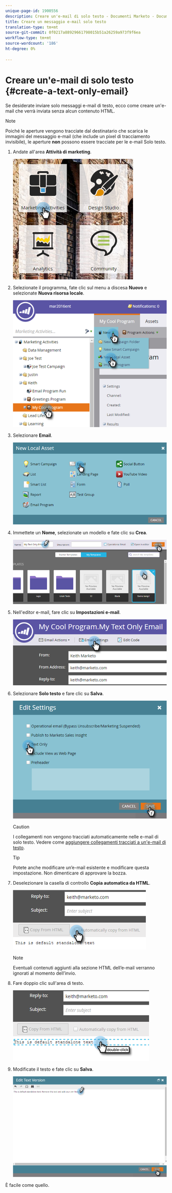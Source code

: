 ```yaml
---
unique-page-id: 1900556
description: Creare un'e-mail di solo testo - Documenti Marketo - Documentazione prodotto
title: Creare un messaggio e-mail solo testo
translation-type: tm+mt
source-git-commit: 0f0217a88929661798015b51a26259a973f9f6ea
workflow-type: tm+mt
source-wordcount: '186'
ht-degree: 0%

---
```



# Creare un&#39;e-mail di solo testo {#create-a-text-only-email}

Se desiderate inviare solo messaggi e-mail di testo, ecco come creare un&#39;e-mail che verrà inviata senza alcun contenuto HTML.

>[!NOTE]
>
>Poiché le aperture vengono tracciate dal destinatario che scarica le immagini del messaggio e-mail (che include un pixel di tracciamento invisibile), le aperture **non** possono essere tracciate per le e-mail Solo testo.

1. Andate all&#39;area **Attività di marketing**.

   ![](assets/one-1.png)

1. Selezionate il programma, fate clic sul menu a discesa **Nuovo** e selezionate **Nuova risorsa locale**.

   ![](assets/two-1.png)

1. Selezionare **Email**.

   ![](assets/three-1.png)

1. Immettete un **Nome**, selezionate un modello e fate clic su **Crea**.

   ![](assets/four-1.png)

1. Nell&#39;editor e-mail, fare clic su **Impostazioni e-mail**.

   ![](assets/five.png)

1. Selezionare **Solo testo** e fare clic su **Salva**.

   ![](assets/six.png)

   >[!CAUTION]
   >
   >I collegamenti non vengono tracciati automaticamente nelle e-mail di solo testo. Vedere come [aggiungere collegamenti tracciati a un&#39;e-mail di testo](/help/marketo/product-docs/email-marketing/general/functions-in-the-editor/add-tracked-links-to-a-text-email.md).

   >[!TIP]
   >
   >Potete anche modificare un’e-mail esistente e modificare questa impostazione. Non dimenticare di approvare la bozza.

1. Deselezionare la casella di controllo **Copia automatica da HTML**.

   ![](assets/seven.png)

   >[!NOTE]
   >
   >Eventuali contenuti aggiunti alla sezione HTML dell’e-mail verranno ignorati al momento dell’invio.

1. Fare doppio clic sull&#39;area di testo.

   ![](assets/eight.png)

1. Modificate il testo e fate clic su **Salva**.

   ![](assets/nine.png)

È facile come quello.
